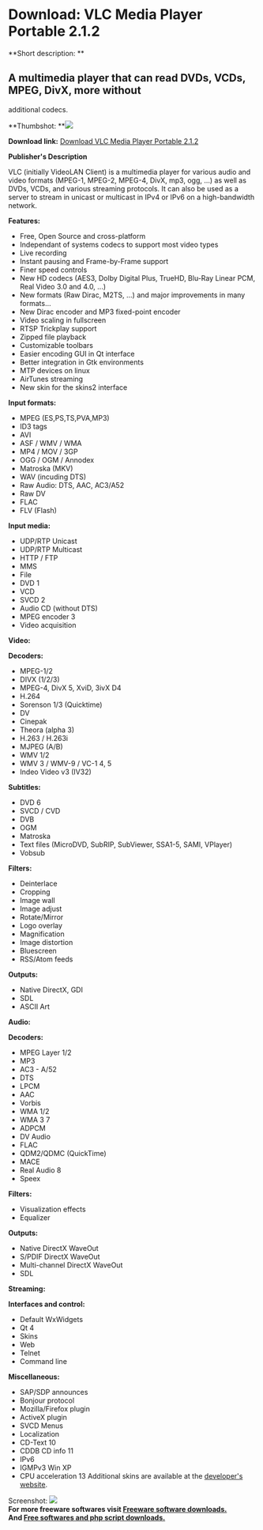 # Download: VLC Media Player Portable 2.1.2

**Short description: **

## A multimedia player that can read DVDs, VCDs, MPEG, DivX, more without
additional codecs.

  
**Thumbshot: **![](http://www.freewarefiles.com/screenshot/vlcmediaplayer_md.jpg)   
  
**Download link:** [Download VLC Media Player Portable 2.1.2](http://freesoftwares.boysofts.com/Portable-VLC-Media-Player_program_20222.html)  
  

**Publisher's Description**  
  

VLC (initially VideoLAN Client) is a multimedia player for various audio and
video formats (MPEG-1, MPEG-2, MPEG-4, DivX, mp3, ogg, ...) as well as DVDs,
VCDs, and various streaming protocols. It can also be used as a server to
stream in unicast or multicast in IPv4 or IPv6 on a high-bandwidth network.

**Features:**

  * Free, Open Source and cross-platform 
  * Independant of systems codecs to support most video types 
  * Live recording 
  * Instant pausing and Frame-by-Frame support 
  * Finer speed controls 
  * New HD codecs (AES3, Dolby Digital Plus, TrueHD, Blu-Ray Linear PCM, Real Video 3.0 and 4.0, ...) 
  * New formats (Raw Dirac, M2TS, ...) and major improvements in many formats... 
  * New Dirac encoder and MP3 fixed-point encoder 
  * Video scaling in fullscreen 
  * RTSP Trickplay support 
  * Zipped file playback 
  * Customizable toolbars 
  * Easier encoding GUI in Qt interface 
  * Better integration in Gtk environments 
  * MTP devices on linux 
  * AirTunes streaming 
  * New skin for the skins2 interface 

**Input formats:**

  * MPEG (ES,PS,TS,PVA,MP3) 
  * ID3 tags 
  * AVI 
  * ASF / WMV / WMA 
  * MP4 / MOV / 3GP 
  * OGG / OGM / Annodex 
  * Matroska (MKV) 
  * WAV (incuding DTS) 
  * Raw Audio: DTS, AAC, AC3/A52 
  * Raw DV 
  * FLAC 
  * FLV (Flash) 

**Input media:**

  * UDP/RTP Unicast 
  * UDP/RTP Multicast 
  * HTTP / FTP 
  * MMS 
  * File 
  * DVD 1 
  * VCD 
  * SVCD 2 
  * Audio CD (without DTS) 
  * MPEG encoder 3 
  * Video acquisition 

**Video:**

**Decoders:**

  * MPEG-1/2 
  * DIVX (1/2/3) 
  * MPEG-4, DivX 5, XviD, 3ivX D4 
  * H.264 
  * Sorenson 1/3 (Quicktime) 
  * DV 
  * Cinepak 
  * Theora (alpha 3) 
  * H.263 / H.263i 
  * MJPEG (A/B) 
  * WMV 1/2 
  * WMV 3 / WMV-9 / VC-1 4, 5 
  * Indeo Video v3 (IV32) 

**Subtitles:**

  * DVD 6 
  * SVCD / CVD 
  * DVB 
  * OGM 
  * Matroska 
  * Text files (MicroDVD, SubRIP, SubViewer, SSA1-5, SAMI, VPlayer) 
  * Vobsub 

**Filters:**

  * Deinterlace 
  * Cropping 
  * Image wall 
  * Image adjust 
  * Rotate/Mirror 
  * Logo overlay 
  * Magnification 
  * Image distortion 
  * Bluescreen 
  * RSS/Atom feeds 

**Outputs:**

  * Native DirectX, GDI 
  * SDL 
  * ASCII Art 

**Audio:**

**Decoders:**

  * MPEG Layer 1/2 
  * MP3 
  * AC3 - A/52 
  * DTS 
  * LPCM 
  * AAC 
  * Vorbis 
  * WMA 1/2 
  * WMA 3 7 
  * ADPCM 
  * DV Audio 
  * FLAC 
  * QDM2/QDMC (QuickTime) 
  * MACE 
  * Real Audio 8 
  * Speex 

**Filters:**

  * Visualization effects 
  * Equalizer 

**Outputs:**

  * Native DirectX WaveOut 
  * S/PDIF DirectX WaveOut 
  * Multi-channel DirectX WaveOut 
  * SDL 

**Streaming:**

**Interfaces and control:**

  * Default WxWidgets 
  * Qt 4 
  * Skins 
  * Web 
  * Telnet 
  * Command line 

**Miscellaneous:**

  * SAP/SDP announces 
  * Bonjour protocol 
  * Mozilla/Firefox plugin 
  * ActiveX plugin 
  * SVCD Menus 
  * Localization 
  * CD-Text 10 
  * CDDB CD info 11 
  * IPv6 
  * IGMPv3 Win XP 
  * CPU acceleration 13 
Additional skins are available at the [developer's
website](http://www.videolan.org/vlc/skins.php).

  
  
Screenshot: ![](http://www.freewarefiles.com/screenshot/vlcmediaplayer.jpg)  
**For more freeware softwares visit [Freeware software downloads.](http://freesoftwares.boysofts.com/)**   
**And [Free softwares and php script downloads.](http://www.boysofts.com/)**

